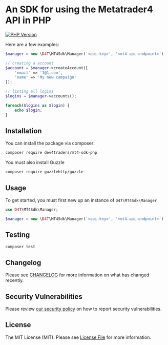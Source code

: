 # An SDK for using the Metatrader4 API in PHP
<!-- BADGES_START -->
[![PHP Version][badge-php]][php]

[badge-php]: https://img.shields.io/packagist/php-v/juststeveking/php-sdk.svg?style=flat-square
[php]: https://php.net
<!-- BADGES_END -->


Here are a few examples:

```php
$manager = new \D4T\MT4Sdk\Manager('<api-key>', '<mt4-api-endpoint>')

// creating a account
$account = $manager->createAccount([
    'email' => '1@1.com',
    'name' => 'My new campaign'
]);

```

```php
// listing all logins
$logins = $manager->accounts();

foreach($logins as $login) {
    echo $login;
}
```

## Installation

You can install the package via composer:

```bash
composer require dev4traders/mt4-sdk-php
```

You must also install Guzzle

```bash
composer require guzzlehttp/guzzle
```

## Usage

To get started, you must first new up an instance of `D4T\MT4Sdk\Manager`

```php
use D4T\MT4Sdk\Manager;

$manager = new \D4T\MT4Sdk\Manager('<api-key>', '<mt4-api-endpoint>')
```

## Testing

```php
composer test
```

## Changelog

Please see [CHANGELOG](CHANGELOG.md) for more information on what has changed recently.

## Security Vulnerabilities

Please review [our security policy](../../security/policy) on how to report security vulnerabilities.

## License

The MIT License (MIT). Please see [License File](LICENSE.md) for more information.
